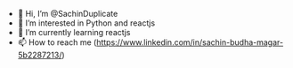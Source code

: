 - 👋 Hi, I’m @SachinDuplicate
- 👀 I’m interested in Python and reactjs
- 🌱 I’m currently learning reactjs
- 📫 How to reach me (https://www.linkedin.com/in/sachin-budha-magar-5b2287213/)

<!---
SachinDuplicate/SachinDuplicate is a ✨ special ✨ repository because its `README.md` (this file) appears on your GitHub profile.
You can click the Preview link to take a look at your changes.
--->
